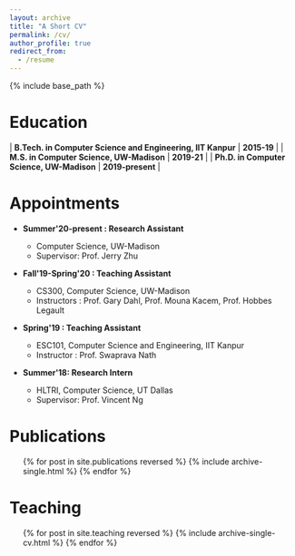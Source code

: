 ```yaml
---
layout: archive
title: "A Short CV"
permalink: /cv/
author_profile: true
redirect_from:
  - /resume
---
```


{% include base_path %}

Education
======


| **B.Tech. in Computer Science and Engineering, IIT Kanpur** | **2015-19** |
| **M.S. in Computer Science, UW-Madison** | **2019-21** |
| **Ph.D. in Computer Science, UW-Madison** | **2019-present** |

Appointments
======
* **Summer'20-present : Research Assistant**
  * Computer Science, UW-Madison
  * Supervisor: Prof. Jerry Zhu 

* **Fall'19-Spring'20 : Teaching Assistant**
  * CS300, Computer Science, UW-Madison
  * Instructors : Prof. Gary Dahl, Prof. Mouna Kacem, Prof. Hobbes Legault  

* **Spring'19 : Teaching Assistant**
  * ESC101, Computer Science and Engineering, IIT Kanpur 
  * Instructor : Prof. Swaprava Nath 

* **Summer'18: Research Intern**
  * HLTRI, Computer Science, UT Dallas
  * Supervisor: Prof. Vincent Ng


Publications
======
  <ul>{% for post in site.publications reversed %}
  {% include archive-single.html %}
{% endfor %}</ul>

<!-- Talks
======
  <ul>{% for post in site.talks %}
    {% include archive-single-talk-cv.html %}
  {% endfor %}</ul>
   -->

Teaching
======
  <ul>{% for post in site.teaching reversed %}
    {% include archive-single-cv.html %}
  {% endfor %}</ul>
  
<!-- # Course Works

| ----------- | ----------- | ----------- | 
| Theoretical Foundations of ML | Advanced Machine Learning |  Computational Learning Theory |  
| Deep Learning for Computer Vision | Topics in Natural Language Processing | Probabilistic Modelling & Inferences| 
| Non-Parametric methods in Data Science |  Theory of Reinforcement Learning | Algorithmic Robust Statistics | -->